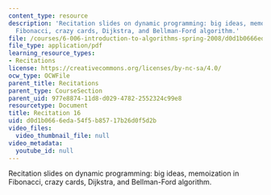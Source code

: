 ```yaml
---
content_type: resource
description: 'Recitation slides on dynamic programming: big ideas, memoization in
  Fibonacci, crazy cards, Dijkstra, and Bellman-Ford algorithm.'
file: /courses/6-006-introduction-to-algorithms-spring-2008/d0d1b0666eda54f5b85717b26d0f5d2b_recitation16.pdf
file_type: application/pdf
learning_resource_types:
- Recitations
license: https://creativecommons.org/licenses/by-nc-sa/4.0/
ocw_type: OCWFile
parent_title: Recitations
parent_type: CourseSection
parent_uid: 977e8874-11d8-d029-4782-2552324c99e8
resourcetype: Document
title: Recitation 16
uid: d0d1b066-6eda-54f5-b857-17b26d0f5d2b
video_files:
  video_thumbnail_file: null
video_metadata:
  youtube_id: null
---
```

Recitation slides on dynamic programming: big ideas, memoization in Fibonacci, crazy cards, Dijkstra, and Bellman-Ford algorithm.